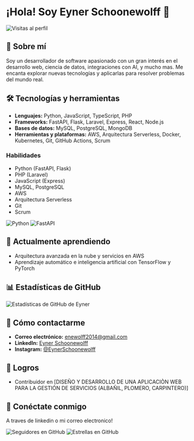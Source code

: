 # ¡Hola! Soy Eyner Schoonewolff 👋

![Visitas al perfil](https://komarev.com/ghpvc/?username=Eyner-schoonewolff&color=blue)

## 🚀 Sobre mí

Soy un desarrollador de software apasionado con un gran interés en el desarrollo web, ciencia de datos, integraciones con AI, y mucho mas. Me encanta explorar nuevas tecnologías y aplicarlas para resolver problemas del mundo real.

## 🛠️ Tecnologías y herramientas

- **Lenguajes:** Python, JavaScript, TypeScript, PHP
- **Frameworks:** FastAPI, Flask, Laravel, Express, React, Node.js
- **Bases de datos:** MySQL, PostgreSQL, MongoDB
- **Herramientas y plataformas:** AWS, Arquitectura Serverless, Docker, Kubernetes, Git, GitHub Actions, Scrum

### Habilidades

- Python (FastAPI, Flask)
- PHP (Laravel)
- JavaScript (Express)
- MySQL, PostgreSQL
- AWS 
- Arquitectura Serverless
- Git
- Scrum

![Python](https://img.shields.io/badge/Python-3776AB?style=for-the-badge&logo=python&logoColor=white) 
![FastAPI](https://img.shields.io/badge/FastAPI-009688?style=for-the-badge&logo=fastapi&logoColor=white)

## 🌱 Actualmente aprendiendo

- Arquitectura avanzada en la nube y servicios en AWS
- Aprendizaje automático e inteligencia artificial con TensorFlow y PyTorch

## 📊 Estadísticas de GitHub

![Estadísticas de GitHub de Eyner](https://github-readme-stats.vercel.app/api?username=Eyner-schoonewolff&show_icons=true&theme=radical)


## 💌 Cómo contactarme

- **Correo electrónico:** [enewolff2014@gmail.com](mailto:enewolff2014@gmail.com)
- **LinkedIn:** [Eyner Schoonewolff](https://www.linkedin.com/in/eyner-schoo)
- **Instagram:** [@EynerSchoonewolff](https://www.instagram.com/eywolff_03)

## 🏅 Logros

- Contribuidor en [DISEÑO Y DESARROLLO DE UNA APLICACIÒN WEB PARA LA GESTIÓN DE SERVICIOS (ALBAÑIL, PLOMERO, CARPINTERO)]


## 💬 Conéctate conmigo

A traves de linkedin o mi correo electronico!

![Seguidores en GitHub](https://img.shields.io/github/followers/Eyner-schoonewolff?style=social) 
![Estrellas en GitHub](https://img.shields.io/github/stars/Eyner-schoonewolff?style=social)

